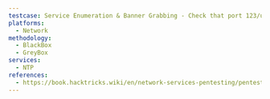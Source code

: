 ```yaml
---
testcase: Service Enumeration & Banner Grabbing - Check that port 123/udp is open using Nmap (nmap -sU -p 123 <IP>)
platforms: 
  - Network
methodology: 
  - BlackBox
  - GreyBox
services:
  - NTP
references:
  - https://book.hacktricks.wiki/en/network-services-pentesting/pentesting-ntp.html
---
```

